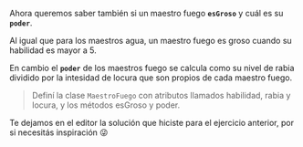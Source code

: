 Ahora queremos saber también si un maestro fuego **`esGroso`** y cuál es su **`poder`**. 

Al igual que para los maestros agua, un maestro fuego es groso cuando su habilidad es mayor a 5.

En cambio el **`poder`** de los maestros fuego se calcula como su nivel de rabia dividido por la intesidad de locura que son propios de cada maestro fuego.

> Definí la clase `MaestroFuego` con atributos llamados habilidad, rabia y locura, y los métodos esGroso y poder.

Te dejamos en el editor la solución que hiciste para el ejercicio anterior, por si necesitás inspiración :stuck_out_tongue_winking_eye: